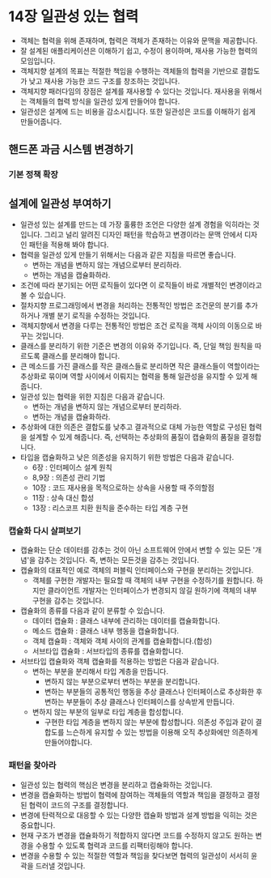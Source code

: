 # 14장 일관성 있는 협력

* 객체는 협력을 위해 존재하며, 협력은 객체가 존재하는 이유와 문맥을 제공합니다.
* 잘 설계된 애플리케이션은 이해하기 쉽고, 수정이 용이하며, 재사용 가능한 협력의 모임입니다.
* 객체지향 설계의 목표는 적절한 책임을 수행하는 객체들의 협력을 기반으로 결합도가 낮고 재사용 가능한 코드 구조를 창조하는 것입니다.
* 객체지향 패러다임의 장점은 설계를 재사용할 수 있다는 것입니다. 재사용을 위해서는 객체들의 협력 방식을 일관성 있게 만들어야 합니다.
* 일관성은 설계에 드는 비용을 감소시킵니다. 또한 일관성은 코드를 이해하기 쉽게 만들어줍니다.

## 핸드폰 과금 시스템 변경하기

### 기본 정책 확장


## 설계에 일관성 부여하기

* 일관성 있는 설계를 만드는 데 가장 훌륭한 조언은 다양한 설계 경험을 익히라는 것입니다. 그리고 널리 알려진 디자인 패턴을 학습하고 변경이라는 문맥 안에서 디자인 패턴을 적용해 봐야 합니다.
* 협력을 일관성 있게 만들기 위해서는 다음과 같은 지침을 따르면 좋습니다.
  * 변하는 개념을 변하지 않는 개념으로부터 분리하라.
  * 변하는 개념을 캡슐화하라.
* 조건에 따라 분기되는 어떤 로직들이 있다면 이 로직들이 바로 개별적인 변경이라고 볼 수 있습니다.
* 절차지향 프로그래밍에서 변경을 처리하는 전통적인 방법은 조건문의 분기를 추가하거나 개별 분기 로직을 수정하는 것입니다.
* 객체지향에서 변경을 다루는 전통적인 방법은 조건 로직을 객체 사이의 이동으로 바꾸는 것입니다.
* 클래스를 분리하기 위한 기준은 변경의 이유와 주기입니다. 즉, 단일 책임 원칙을 따르도록 클래스를 분리해야 합니다.
* 큰 메소드를 가진 클래스를 작은 클래스들로 분리하면 작은 클래스들이 역할이라는 추상화로 묶이며 역할 사이에서 이뤄지는 협력을 통해 일관성을 유지할 수 있게 해줍니다.
* 일관성 있는 협력을 위한 지침은 다음과 같습니다.
  * 변하는 개념을 변하지 않는 개념으로부터 분리하라.
  * 변하는 개념을 캡슐화하라.
* 추상화에 대한 의존은 결합도를 낮추고 결과적으로 대체 가능한 역할로 구성된 협력을 설계할 수 있게 해줍니다. 즉, 선택하는 추상화의 품질이 캡슐화의 품질을 결정합니다.
* 타입을 캡슐화하고 낮은 의존성을 유지하기 위한 방법은 다음과 같습니다.
  * 6장 : 인터페이스 설계 원칙
  * 8,9장 : 의존성 관리 기법
  * 10장 : 코드 재사용을 목적으로하는 상속을 사용할 때 주의할점
  * 11장 : 상속 대신 합성
  * 13장 : 리스코프 치환 원칙을 준수하는 타입 계층 구현

### 캡슐화 다시 살펴보기

* 캡슐화는 단순 데이터를 감추는 것이 아닌 소프트웨어 안에서 변할 수 있는 모든 '개념'을 감추는 것입니다. 즉, 변하는 모든것을 감추는 것입니다.
* 캡슐화의 대표적인 예로 객체의 퍼블릭 인터페이스와 구현을 분리하는 것입니다.
  * 객체를 구현한 개발자는 필요할 때 객체의 내부 구현을 수정하기를 원합니다. 하지만 클라이언트 개발자는 인터페이스가 변경되지 않길 원하기에 객체의 내부 구현을 감추는 것입니다.
* 캡슐화의 종류를 다음과 같이 분류할 수 있습니다.
  * 데이터 캡슐화 : 클래스 내부에 관리하는 데이터를 캡슐화합니다.
  * 메소드 캡슐화 : 클래스 내부 행동을 캡슐화합니다.
  * 객체 캡슐화 : 객체와 객체 사이의 관계를 캡슐화합니다.(합성)
  * 서브타입 캡슐화 : 서브타입의 종류를 캡슐화합니다.
* 서브타입 캡슐화와 객체 캡슐화를 적용하는 방법은 다음과 같습니다.
  * 변하는 부분을 분리해서 타입 계층을 만듭니다.
    * 변하지 않는 부분으로부터 변하는 부분을 분리합니다.
    * 변하는 부분들의 공통적인 행동을 추상 클래스나 인터페이스로 추상화한 후 변하는 부분들이 추상 클래스나 인터페이스를 상속받게 만듭니다.
  * 변하지 않는 부분의 일부로 타입 계층을 합성합니다.
    * 구현한 타입 계층을 변하지 않는 부분에 합성합니다.
    의존성 주입과 같이 결합도를 느슨하게 유지할 수 있는 방법을 이용해 오직 추상화에만 의존하게 만들어야합니다.

### 패턴을 찾아라

* 일관성 있는 협력의 핵심은 변경을 분리하고 캡슐화하는 것입니다.
* 변경을 캡슐화하는 방법이 협력에 참여하는 객체들의 역할과 책임을 결정하고 결정된 협력이 코드의 구조를 결정합니다.
* 변경에 탄력적으로 대응할 수 있는 다양한 캡슐화 방법과 설계 방법을 익히는 것은 중요합니다.
* 현재 구조가 변경을 캡슐화하기 적합하지 않다면 코드를 수정하지 않고도 원하는 변경을 수용할 수 있도록 협력과 코드를 리팩터링해야 합니다.
* 변경을 수용할 수 있는 적절한 역할과 책임을 찾다보면 협력의 일관성이 서서히 윤곽을 드러낼 것입니다.
